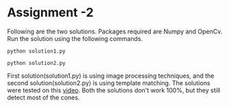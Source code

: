 # Assignment -2


Following are the two solutions. Packages required are Numpy and OpenCv. Run the solution using the following commands.
```shell
python solution1.py
```

```shell
python solution2.py
```

First solution(solution1.py) is using image processing techniques, and the second solution(solution2.py) is using template matching.
The solutions were tested on this [video](https://drive.google.com/drive/folders/13DDJDv3dqWqJplUSyqZYQu_vjnNx_VTo). Both the solutions don't work 100%, but they still detect most of the cones.
